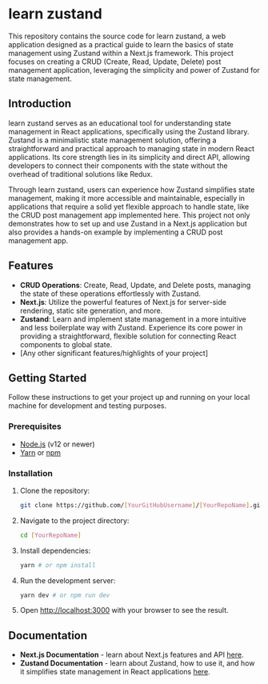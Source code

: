 # learn zustand

This repository contains the source code for learn zustand, a web application designed as a practical guide to learn the basics of state management using Zustand within a Next.js framework. This project focuses on creating a CRUD (Create, Read, Update, Delete) post management application, leveraging the simplicity and power of Zustand for state management.

## Introduction

learn zustand serves as an educational tool for understanding state management in React applications, specifically using the Zustand library. Zustand is a minimalistic state management solution, offering a straightforward and practical approach to managing state in modern React applications. Its core strength lies in its simplicity and direct API, allowing developers to connect their components with the state without the overhead of traditional solutions like Redux.

Through learn zustand, users can experience how Zustand simplifies state management, making it more accessible and maintainable, especially in applications that require a solid yet flexible approach to handle state, like the CRUD post management app implemented here. This project not only demonstrates how to set up and use Zustand in a Next.js application but also provides a hands-on example by implementing a CRUD post management app. 

## Features

- **CRUD Operations**: Create, Read, Update, and Delete posts, managing the state of these operations effortlessly with Zustand.
- **Next.js**: Utilize the powerful features of Next.js for server-side rendering, static site generation, and more.
- **Zustand**: Learn and implement state management in a more intuitive and less boilerplate way with Zustand. Experience its core power in providing a straightforward, flexible solution for connecting React components to global state.
- [Any other significant features/highlights of your project]

## Getting Started

Follow these instructions to get your project up and running on your local machine for development and testing purposes.

### Prerequisites

- [Node.js](https://nodejs.org/) (v12 or newer)
- [Yarn](https://yarnpkg.com/) or [npm](https://www.npmjs.com/)

### Installation

1. Clone the repository:

    ```bash
    git clone https://github.com/[YourGitHubUsername]/[YourRepoName].git
    ```

2. Navigate to the project directory:

    ```bash
    cd [YourRepoName]
    ```

3. Install dependencies:

    ```bash
    yarn # or npm install
    ```

4. Run the development server:

    ```bash
    yarn dev # or npm run dev
    ```

5. Open [http://localhost:3000](http://localhost:3000) with your browser to see the result.

## Documentation

- **Next.js Documentation** - learn about Next.js features and API [here](https://nextjs.org/docs).
- **Zustand Documentation** - learn about Zustand, how to use it, and how it simplifies state management in React applications [here](https://github.com/pmndrs/zustand).
